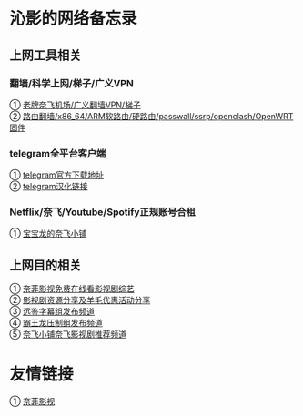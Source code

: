 # 沁影的网络备忘录

## 上网工具相关

### 翻墙/科学上网/梯子/广义VPN           
① [老牌奈飞机场/广义翻墙VPN/梯子](https://t.me/QinShadowNote/2)        
② [路由翻墙/x86_64/ARM软路由/硬路由/passwall/ssrp/openclash/OpenWRT固件](https://t.me/OpenWRTcn)        

### telegram全平台客户端   
① [telegram官方下载地址](https://telegram.org/apps)           
② [telegram汉化链接](https://t.me/setlanguage/classic-zh)      

### Netflix/奈飞/Youtube/Spotify正规账号合租       
① [宝宝龙的奈飞小铺](https://www.naifei.shop/?sid=EyTkXH)

## 上网目的相关     
① [奈菲影视免费在线看影视剧综艺](https://www.nfmovies.com/)     
② [影视剧资源分享及羊毛优惠活动分享](https://t.me/joinchat/AAAAAEhkwtQjONQXe--Z8g)      
③ [远鉴字幕组发布频道](https://t.me/joinchat/AAAAAE3AeBfFEPXuMGLzWw)       
④ [霸王龙压制组发布频道](https://t.me/T_rex2333)            
⑤ [奈飞小铺奈飞影视剧推荐频道](https://t.me/netflixmv)         

# 友情链接         
① [奈菲影视](https://www.nfmovies.com/)          
